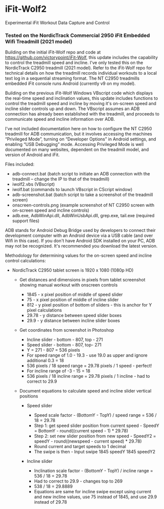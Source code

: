 # iFit-Wolf2
Experimental iFit Workout Data Capture and Control

### Tested on the NordicTrack Commercial 2950 iFit Embedded Wifi Treadmill (2021 model)

Building on the initial iFit-Wolf repo and code at https://github.com/victorypoint/iFit-Wolf, this update includes the capability to control the treadmill speed and incline. I've only tested this on the NordicTrack C2950 treadmill (2021 model). Refer to the iFit-Wolf repo for technical details on how the treadmill records individual workouts to a local text log in a sequential streaming format. The NT C2950 treadmills embedded iFit console runs Android (currently v9 on my model). 

Building on the previous iFit-Wolf Windows VBscript code which displays the real-time speed and inclination values, this update includes functions to control the treadmill speed and incline by moving it's on-screen speed and incline slider controls up and down. The VBscript assumes an ADB connection has already been established with the treadmill, and proceeds to communicate speed and incline information over ADB.

I've not included documentation here on how to configure the NT C2950 treadmill for ADB communication, but it involves accessing the machines “Privileged Mode”, turning on “Developer Options” in Android settings, and enabling “USB Debugging” mode. Accessing Privileged Mode is well documented on many websites, dependent on the treadmill model, and version of Android and iFit.

Files included:
- adb-connect.bat (batch script to initiate an ADB connection with the treadmill – change the IP to that of the treadmill)
- iwolf2.vbs (VBscript)
- iwolf.bat (commands to launch VBscript in CScript window)
- adb-screenshot.bat (batch script to take a screenshot of the treadmill screen)
- onscreen-controls.png (example screenshot of NT C2950 screen with on-screen speed and incline controls)
- adb.exe, AdbWinApi.dll, AdbWinUsbApi.dll, grep.exe, tail.exe (required support files)

ADB stands for Android Debug Bridge used by developers to connect their development computer with an Android device via a USB cable (and over Wifi in this case). If you don't have Android SDK installed on your PC, ADB may not be recognized. It's recommended you download the latest version.

Methodology for determining values for the on-screen speed and incline control calculations:

- NordicTrack C2950 tablet screen is 1920 x 1080 (1080p HD)
     
  - Get distances and dimensions in pixels from tablet screenshot showing manual workout with onscreen controls
    - 1845  - x pixel position of middle of speed slider
    - 75 - x pixel position of middle of incline slider
    - 812 - y pixel position of bottom of sliders - this is anchor for Y pixel calculations
    - 29.78 - y distance between speed slider boxes
    - 29.9 - y distance between incline slider boxes
       
  - Get coordinates from screenshot in Photoshop
    - Incline slider - bottom - 807,  top - 271
    - Speed slider - bottom - 807, top- 271
    - Y = 271 - 807 = 536 pixels
    - For speed range of 1.0 - 19.3 - use 19.0 as upper and ignore additional 0.3 = 18
    - 536 pixels / 18 speed range = 29.78 pixels / 1 speed - perfect!
    - For incline range of -3 - 15 = 18
    - 536 pixels / 18 incline range = 29.78 pixels / 1 incline - had to correct to 29.9
       
  - Document equations to calculate speed and incline slider vertical positions
   
    - Speed slider
      - Speed scale factor - (BottomY - TopY) / speed range = 536 / 18 = 29.78
      - Step 1: get speed slider position from current speed - SpeedY = BottomY - round((current speed - 1) * 29.78)
      - Step 2: set new slider position from new speed - SpeedY2 = speedY - round((newspeed - current speed) * 29.78)
      - Round current and target speeds to 1 decimal 
      - The swipe is then - Input swipe 1845 speedY 1845 speedY2
       
    - Incline slider
      - Inclination scale factor - (BottomY - TopY) / incline range = 536 / 18 = 29.78
      - Had to correct to 29.9 - changes top to 269
      - 538 / 18 = 29.8889 
      - Equations are same for incline swipe except using current and new incline values, use 75 instead of 1845, and use 29.9 instead of 29.78
